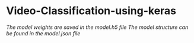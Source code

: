 # Video-Classification-using-keras
*The model weights are saved in the model.h5 file
The model structure can be found in the model.json file*
